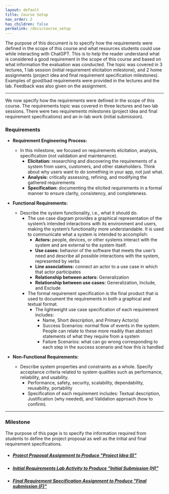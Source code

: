 ```yaml
---
layout: default
title: Course Setup
nav_order: 2
has_children: false
permalink: /docs/course_setup
---
```


The purpose of this document is to specify how the requirements were defined in the scope of this course and what resources students could use while interacting with ChatGPT. This is to help the reader understand what is considered a good requirement in the scope of this course and based on what information the evaluation was conducted. The topic was covered in 3 lectures, 1 lab session (initial requirement elicitation milestone), and 2 home assignments (project idea and final requirement specification milestones). Examples of good/bad requirements were provided in the lectures and the lab. Feedback was also given on the assignment.

---

We now specify how the requirements were defined in the scope of this course. The requirements topic was covered in three lectures and two lab sessions. There were two requirements milestones (project idea and final requirement specifications) and an in-lab work (initial submission).


### Requirements

- **Requirement Engineering Process:**
  - In this milestone, we focused on requirements elicitation, analysis, specification (not validation and maintenance).
    - **Elicitation:** researching and discovering the requirements of a system from users, customers, and other stakeholders. Think about why users want to do something in your app, not just what.
    - **Analysis:** critically assessing, refining, and modifying the gathered requirements
    - **Specification:** documenting the elicited requirements in a formal manner to ensure clarity, consistency, and completeness.

- **Functional Requirements:**
  - Describe the system functionality, i.e., what it should do.
    - The use case diagram provides a graphical representation of the system’s intended interactions with its environment and users, making the system’s functionality more understandable. It is used to communicate what a system is intended to accomplish:
      - **Actors:** people, devices, or other systems interact with the system and are external to the system itself.
      - **Use cases:** behavior of the software that meets the user’s need and describe all possible interactions with the system, represented by verbs
      - **Line associations:** connect an actor to a use case in which that actor participates
      - **Relationship between actors:** Generalization
      - **Relationship between use cases:** Generalization, Include, and Exclude
    - The formal requirement specification is the final product that is used to document the requirements in both a graphical and textual format.
      - The lightweight use case specification of each requirement includes:
        - Name, Short description, and Primary Actor(s)
        - Success Scenarios: normal flow of events in the system. People can relate to these more readily than abstract statements of what they require from a system
        - Failure Scenarios: what can go wrong corresponding to each step in the success scenario and how this is handled

- **Non-Functional Requirements:**
  - Describe system properties and constraints as a whole. Specify acceptance criteria related to system qualities such as performance, reliability, and usability.
    - Performance, safety, security, scalability, dependability, reusability, portability
    - Specification of each requirement includes: Textual description, Justification (why needed), and Validation approach (how to confirm).


---

### Milestone

The purpose of this page is to specify the information required from students to define the project proposal as well as the initial and final requirement specifications.


- ##### [Project Proposal Assignment to Produce "Project Idea (I)"](data/M1_Project_Ideas.pdf) 

- ##### [Initial Requirements Lab Activity to Produce "Initial Submission (H)"](data/M2A_Requirements.pdf)

- ##### [Final Requirement Specification Assignment to Produce "Final submission (F)"](data/M2B_Requirements.pdf)
